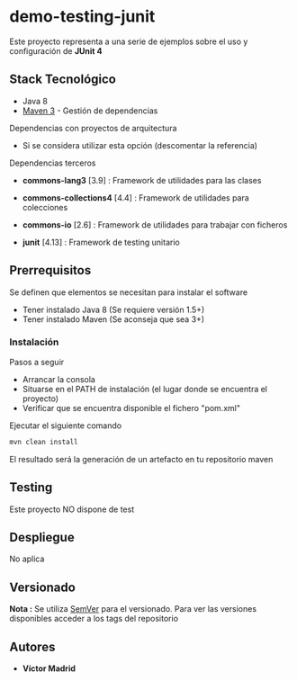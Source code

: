 # demo-testing-junit

Este proyecto representa a una serie de ejemplos sobre el uso y configuración de **JUnit 4**





## Stack Tecnológico

* Java 8
* [Maven 3](https://maven.apache.org/) - Gestión de dependencias

Dependencias con proyectos de arquitectura

* Si se considera utilizar esta opción (descomentar la referencia)

Dependencias terceros

* **commons-lang3** [3.9] : Framework de utilidades para las clases
* **commons-collections4** [4.4] : Framework de utilidades para colecciones
* **commons-io** [2.6] : Framework de utilidades para trabajar con ficheros

* **junit** [4.13] : Framework de testing unitario






## Prerrequisitos

Se definen que elementos se necesitan para instalar el software

* Tener instalado Java 8 (Se requiere versión 1.5+)
* Tener instalado Maven (Se aconseja que sea 3+)





### Instalación

Pasos a seguir 

* Arrancar la consola
* Situarse en el PATH de instalación (el lugar donde se encuentra el proyecto)
* Verificar que se encuentra disponible el fichero "pom.xml"

Ejecutar el siguiente comando

```bash
mvn clean install
```

El resultado será la generación de un artefacto en tu repositorio maven





## Testing

Este proyecto NO dispone de test





## Despliegue

No aplica





## Versionado

**Nota :** Se utiliza [SemVer](http://semver.org/) para el versionado. 
Para ver las versiones disponibles acceder a los tags del repositorio

## Autores

* **Víctor Madrid**
